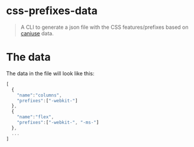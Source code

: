 # css-prefixes-data

> A CLI to generate a json file with the CSS features/prefixes based on [caniuse](http://caniuse.com/) data.

# The data

The data in the file will look like this:

```js
[
  {
    "name":"columns",
    "prefixes":["-webkit-"]
  },
  {
    "name":"flex",
    "prefixes":["-webkit-", "-ms-"]
  },
  ...
]
```